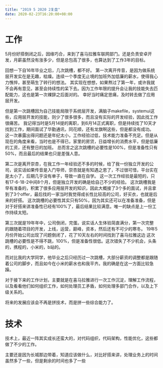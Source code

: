 ```yaml
---
title: "2019 5 2020 2复盘"
date: 2020-02-23T16:20:00+08:00
---
```


# 工作

5月份好搭倒闭之后，因缘巧合，来到了喜马拉雅车联网部门。还是负责安卓开发，月薪虽然没有涨多少，但是总包高了很多，也算达到了工作3年的目标。

回想一下自16年毕业之后，几次跳槽，都不好。
第一次离开传音，是因为做系统层开发实在是无趣，枯燥。连续一个季度无止境的加班外加低廉的薪水，使得我心力憔悴，甚至萌生了转行的想法。
其实现在想想，如果熬过了第一年，或许我就不会再有意见，甚至会持续性的呆下去。因为工作年限的提升会让我的技能失去匹配能力，这也是第一次裸辞之后面对的。
幸好当时痛定思痛，及时转去做了应用层开发。

但是第一次跳槽因为自己技能局限于系统层开发，满脑子makefile，systemui这些，应用层开发的技能，则少了很多很多，而且没有实际的开发经验，因此找工作很痛苦。
我记得当时是5月14提的离职，到6月14正式离职，但是持续找了10天才找到工作，期间面试了华勤通讯，同花顺，还有龙旗啊这些，但是都没有成功。
这一次暴露出得问题还是年纪太小，工作经验过低，技术能力准备不充足。但是从现在的角度来看，当时也是不得已，家里的房贷，日益增长的消费水平，但是低廉的工资，还有整日的加班。
总而言之这次跳槽的必要性是100%，但是准备性只有50%，而且最后的结果也只是差强人意。

第二次是离开崇杏，在我工作一年经验还不多的时候，给了我一份独立开发的公司，说实话如果传音是入门导师，崇杏就是有知遇之恩了，不过很可惜，平台实在是太小了，后期几乎没有单子，导致一直在自学。
这一次工作经验是最短的，只有17-6-18-2中间8个月，但是独立开发的确是给自己不少的经验。
这次跳槽我是早有准备的，积累了很多应用层开发的知识，因此大概接了3个多的面试，并且拿到了3个offer，最后找的一家当时我觉得成长性比较高的公司，好买衣，也就是后来的好搭。
这次跳槽的必要性其实只有50%，因为其实还可以在准备准备，但是对于好搭来讲准备性已经有100%了，最后结果比较满意。唯一的缺点是上一份工作持续太短。

第三次就是19年年中，公司倒闭，完蛋。说实话人生体验简直满分，第一次完整的跟随着项目的开发，上线，运营，巅峰，资本，然后还有不可少的寒冬。
19年5月份开始公司出现了问题倒闭了，花了10天左右的时间找到了喜马拉雅这边
这次跳槽的必要性是不得不跳，100%，但是准备性很低。这次错失了不少机会，头条的，携程的，小米的，b站的。

而对比我的大学同学，他毕业之后只经历过一次跳槽，大部分薪资的调整都是跟随着公司的脚步，而且如今在小米的薪水也和我平齐。我的确是在这一方面比较急躁。

对于接下来的工作计划，主要就是在喜马拉雅进行一次工作沉淀，理解工作流程，以及看看他们如何组织工作，如何处理员工矛盾，如何处理多部门合作，以及上下级关系的。

将来的发展应该会不再是拼技术，而是拼一些综合能力了。

# 技术

技术上，最近一阵其实成长还蛮大的，对代码组织，代码架构，性能优化，这些都做了不少的工作。

主要还是因为长城那边带着，知道应该做什么，对比好搭来讲，处理业务上的时间虽然多了一些，但是剩余的时间也多了一些